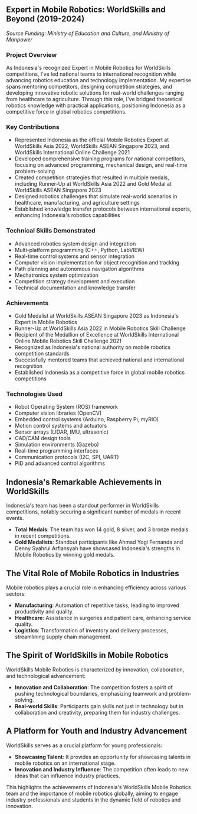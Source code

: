 ## Expert in Mobile Robotics: WorldSkills and Beyond (2019-2024)
*Source Funding: Ministry of Education and Culture, and Ministry of Manpower*

### Project Overview
As Indonesia's recognized Expert in Mobile Robotics for WorldSkills competitions, I've led national teams to international recognition while advancing robotics education and technology implementation. My expertise spans mentoring competitors, designing competition strategies, and developing innovative robotic solutions for real-world challenges ranging from healthcare to agriculture. Through this role, I've bridged theoretical robotics knowledge with practical applications, positioning Indonesia as a competitive force in global robotics competitions.

### Key Contributions
- Represented Indonesia as the official Mobile Robotics Expert at WorldSkills Asia 2022, WorldSkills ASEAN Singapore 2023, and WorldSkills International Online Challenge 2021
- Developed comprehensive training programs for national competitors, focusing on advanced programming, mechanical design, and real-time problem-solving
- Created competition strategies that resulted in multiple medals, including Runner-Up at WorldSkills Asia 2022 and Gold Medal at WorldSkills ASEAN Singapore 2023
- Designed robotics challenges that simulate real-world scenarios in healthcare, manufacturing, and agriculture settings
- Established knowledge transfer protocols between international experts, enhancing Indonesia's robotics capabilities

### Technical Skills Demonstrated
- Advanced robotics system design and integration
- Multi-platform programming (C++, Python, LabVIEW)
- Real-time control systems and sensor integration
- Computer vision implementation for object recognition and tracking
- Path planning and autonomous navigation algorithms
- Mechatronics system optimization
- Competition strategy development and execution
- Technical documentation and knowledge transfer

### Achievements
- Gold Medalist at WorldSkills ASEAN Singapore 2023 as Indonesia's Expert in Mobile Robotics
- Runner-Up at WorldSkills Asia 2022 in Mobile Robotics Skill Challenge
- Recipient of the Medallion of Excellence at WorldSkills International Online Mobile Robotics Skill Challenge 2021
- Recognized as Indonesia's national authority on mobile robotics competition standards
- Successfully mentored teams that achieved national and international recognition
- Established Indonesia as a competitive force in global mobile robotics competitions

### Technologies Used
- Robot Operating System (ROS) framework
- Computer vision libraries (OpenCV)
- Embedded control systems (Arduino, Raspberry Pi, myRIO)
- Motion control systems and actuators
- Sensor arrays (LIDAR, IMU, ultrasonic)
- CAD/CAM design tools
- Simulation environments (Gazebo)
- Real-time programming interfaces
- Communication protocols (I2C, SPI, UART)
- PID and advanced control algorithms

## Indonesia's Remarkable Achievements in WorldSkills
Indonesia's team has been a standout performer in WorldSkills competitions, notably securing a significant number of medals in recent events.

- **Total Medals**: The team has won 14 gold, 8 silver, and 3 bronze medals in recent competitions.
- **Gold Medalists**: Standout participants like Ahmad Yogi Fernanda and Denny Syahrul Arfiansyah have showcased Indonesia's strengths in Mobile Robotics by winning gold medals.

## The Vital Role of Mobile Robotics in Industries
Mobile robotics plays a crucial role in enhancing efficiency across various sectors:

- **Manufacturing**: Automation of repetitive tasks, leading to improved productivity and quality.
- **Healthcare**: Assistance in surgeries and patient care, enhancing service quality.
- **Logistics**: Transformation of inventory and delivery processes, streamlining supply chain management.

## The Spirit of WorldSkills in Mobile Robotics
WorldSkills Mobile Robotics is characterized by innovation, collaboration, and technological advancement:

- **Innovation and Collaboration**: The competition fosters a spirit of pushing technological boundaries, emphasizing teamwork and problem-solving.
- **Real-world Skills**: Participants gain skills not just in technology but in collaboration and creativity, preparing them for industry challenges.

## A Platform for Youth and Industry Advancement
WorldSkills serves as a crucial platform for young professionals:

- **Showcasing Talent**: It provides an opportunity for showcasing talents in mobile robotics on an international stage.
- **Innovation and Industry Influence**: The competition often leads to new ideas that can influence industry practices.

This highlights the achievements of Indonesia's WorldSkills Mobile Robotics team and the importance of mobile robotics globally, aiming to engage industry professionals and students in the dynamic field of robotics and innovation.
